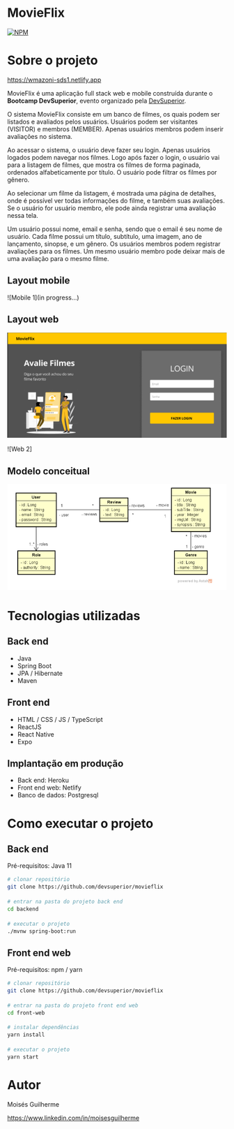 # MovieFlix
[![NPM](https://img.shields.io/npm/l/react)](https://github.com/moisesguilherme/movieflix/blob/main/LICENSE) 

# Sobre o projeto

https://wmazoni-sds1.netlify.app

MovieFlix é uma aplicação full stack web e mobile construída durante o **Bootcamp DevSuperior**, evento organizado pela [DevSuperior](https://devsuperior.com "Site da DevSuperior").


O sistema MovieFlix consiste em um banco de filmes, os quais podem ser listados e avaliados pelos usuários. Usuários podem ser visitantes (VISITOR) e membros (MEMBER). Apenas usuários membros podem inserir avaliações no sistema.

Ao acessar o sistema, o usuário deve fazer seu login. Apenas usuários logados podem navegar nos filmes. Logo após fazer o login, o usuário vai para a listagem de filmes, que mostra os filmes de forma paginada, ordenados alfabeticamente por título. O usuário pode filtrar os filmes por gênero.

Ao selecionar um filme da listagem, é mostrada uma página de detalhes, onde é possível ver todas informações do filme, e também suas avaliações. Se o usuário for usuário membro, ele pode ainda registrar uma avaliação nessa tela.

Um usuário possui nome, email e senha, sendo que o email é seu nome de usuário. Cada filme possui um título, subtítulo, uma imagem, ano de lançamento, sinopse, e um gênero. Os usuários membros podem registrar avaliações para os filmes. Um mesmo usuário membro pode deixar mais de uma avaliação para o mesmo filme.



## Layout mobile 
![Mobile 1](in progress...)

## Layout web
![Web 1](https://github.com/moisesguilherme/assets/blob/main/movieflix/front-web.png) 

![Web 2]

## Modelo conceitual
![Modelo Conceitual](https://github.com/moisesguilherme/assets/blob/main/movieflix/modelo-conceitual.png)

# Tecnologias utilizadas
## Back end
- Java
- Spring Boot
- JPA / Hibernate
- Maven
## Front end
- HTML / CSS / JS / TypeScript
- ReactJS
- React Native
- Expo
## Implantação em produção
- Back end: Heroku
- Front end web: Netlify
- Banco de dados: Postgresql

# Como executar o projeto

## Back end
Pré-requisitos: Java 11

```bash
# clonar repositório
git clone https://github.com/devsuperior/movieflix

# entrar na pasta do projeto back end
cd backend

# executar o projeto
./mvnw spring-boot:run
```

## Front end web
Pré-requisitos: npm / yarn

```bash
# clonar repositório
git clone https://github.com/devsuperior/movieflix

# entrar na pasta do projeto front end web
cd front-web

# instalar dependências
yarn install

# executar o projeto
yarn start
```

# Autor

Moisés Guilherme

https://www.linkedin.com/in/moisesguilherme
